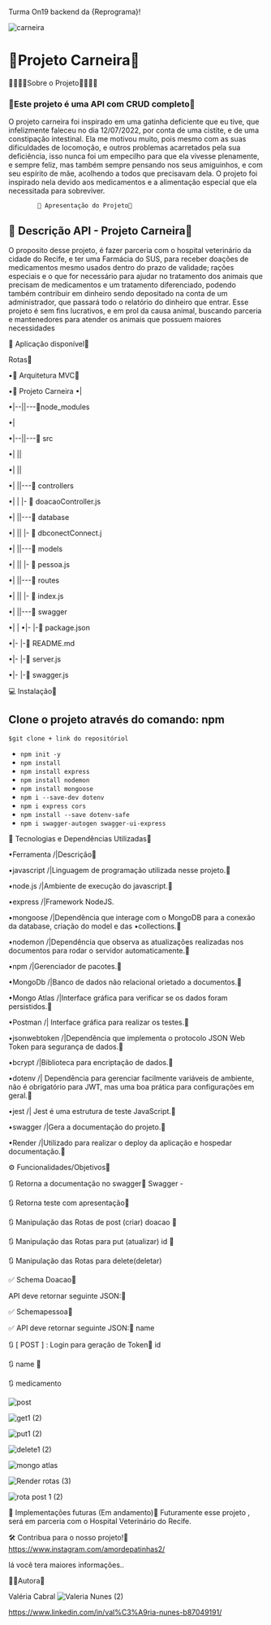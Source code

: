 Turma On19 backend da {Reprograma}!


  ![ carneira](https://uploaddeimagens.com.br/images/004/261/101/original/Carneira1.png?1671064366)
                         

 # __🐾Projeto Carneira🐾__

🐾🐾🐾🐾Sobre o Projeto🐾🐾🐾🐾

 ### 🐾Este projeto é uma API com CRUD completo🐾
  
 O projeto carneira foi inspirado em uma gatinha deficiente que eu tive, que infelizmente faleceu no dia 12/07/2022, por conta de uma cistite, e de uma constipação intestinal. Ela me motivou muito, pois mesmo com as suas dificuldades de locomoção, e outros problemas acarretados pela sua deficiência, isso nunca foi um empecilho para que ela vivesse plenamente, e sempre feliz, mas também sempre pensando nos seus amiguinhos, e com seu espírito de mãe, acolhendo a todos que precisavam dela. O projeto foi inspirado nela devido aos medicamentos e a alimentação especial que ela necessitada para sobreviver.

            🔗 Apresentação do Projeto🐾

## 🚀 Descrição API -       Projeto Carneira🐾

O proposito desse projeto, é fazer parceria com o hospital veterinário da cidade do Recife, e ter uma Farmácia do SUS, para receber doações de medicamentos mesmo usados dentro do prazo de  validade; rações especiais e o que for necessário para ajudar no tratamento dos animais que precisam de medicamentos e um tratamento diferenciado, podendo também contribuir em dinheiro sendo depositado na conta de um administrador, que passará todo o relatório do dinheiro que entrar. Esse projeto é sem fins lucrativos, e em prol da causa animal, buscando parceria e mantenedores para atender os animais que possuem maiores necessidades



🔗 Aplicação disponível🐾



Rotas🐾

•📁 Arquitetura MVC🐾

•📁 Projeto Carneira
•|

•|--||---📁node_modules

•|

•|--||---📁 src

•|  ||

•|  ||

•|  ||---📁 controllers

•|  |    |- 📄 doacaoController.js


•|  ||---📁 database

•|  ||    |- 📄 dbconectConnect.j

•|  ||---📁 models

•|  ||    |- 📄 pessoa.js

•|  ||---📁 routes

•|  ||    |- 📄 index.js

•|  ||---📁 swagger

•|  |
•|- |-📄 package.json

•|- |-📄 README.md

•|- |-📄 server.js

•|- |-📄 swagger.js



💻 Instalação🐾

## Clone o projeto através do comando: npm 

`$git clone + link do repositóriol`
- `npm init -y`
- `npm install `
- `npm install express `
- `npm install nodemon `
- `npm install mongoose `
- `npm i --save-dev dotenv`
- `npm i express cors` 
- `npm install --save dotenv-safe`
- `npm i swagger-autogen swagger-ui-express`


💾 Tecnologias e Dependências Utilizadas🐾

•Ferramenta      	/|Descrição🐾

•javascript	      /|Linguagem de programação utilizada nesse projeto.🐾

•node.js          /|Ambiente de execução do javascript.🐾

•express	         /|Framework NodeJS.

•mongoose        	/|Dependência que interage com o MongoDB para a conexão da database, criação do model e das •collections.🐾

•nodemon         	/|Dependência que observa as atualizações realizadas nos documentos para rodar o servidor automaticamente.🐾

•npm             	/|Gerenciador de pacotes.🐾

•MongoDb         	/|Banco de dados não relacional orietado a documentos.🐾

•Mongo Atlas     	/|Interface gráfica para verificar se os dados foram persistidos.🐾

•Postman	         /| Interface gráfica para realizar os testes.🐾

•jsonwebtoken    	/|Dependência que implementa o protocolo JSON Web Token para segurança de dados.🐾

•bcrypt    	      /|Biblioteca para encriptação de dados.🐾

•dotenv	          /| Dependência para gerenciar facilmente variáveis de ambiente, não é obrigatório para JWT, mas uma boa prática para configurações em geral.🐾

•jest	            /| Jest é uma estrutura de teste JavaScript.🐾

•swagger         	/|Gera a documentação do projeto.🐾

•Render	          /|Utilizado para realizar o deploy da aplicação e hospedar documentação.🐾


⚙️ Funcionalidades/Objetivos🐾

🔃 Retorna a documentação no swagger🐾
Swagger -

🔃 Retorna teste com apresentação🐾

🔃 Manipulação das Rotas de post (criar)  doacao 🐾

🔃 Manipulação das Rotas para put (atualizar) id 🐾

🔃 Manipulação das Rotas para delete(deletar)

✅ Schema Doacao🐾

 API deve retornar seguinte JSON:🐾

✅ Schemapessoa🐾

✅ API deve retornar seguinte JSON:🐾 name

🔃 [ POST ] : Login para geração de Token🐾 id

🔃 name 🐾

🔃 medicamento



![post](https://user-images.githubusercontent.com/109596998/208220794-742c9792-8f54-4d29-9c28-7650cb2797a1.png)

![get1 (2)](https://user-images.githubusercontent.com/109596998/208221586-02bc5218-e722-4b6f-a68e-d953f346a2a8.png)


![put1 (2)](https://user-images.githubusercontent.com/109596998/208221648-a115e294-e1f5-4e0a-b027-adaed7dcac8f.png)

![delete1 (2)](https://user-images.githubusercontent.com/109596998/208221699-1476918a-3513-4a72-9009-c7dfbf9a8d8f.png)

![mongo atlas](https://user-images.githubusercontent.com/109596998/208221943-5eba9d7c-6f68-4476-9e46-603af1cf7008.png)

![Render rotas (3)](https://user-images.githubusercontent.com/109596998/208222200-9c4063c9-1cb5-4402-9823-0b905f422237.png)

![rota post 1 (2)](https://user-images.githubusercontent.com/109596998/208222259-2a624e63-4468-4bdb-9dd4-b80cc1d9cf56.png)







🚧 Implementações futuras (Em andamento)🐾
Futuramente esse projeto , será em parceria com o Hospital Veterinário do Recife.

🛠️ Contribua para o nosso projeto!🐾
https://www.instagram.com/amordepatinhas2/

lá você tera maiores informações..

👨‍💻Autora🐾

Valéria Cabral
                                    ![Valeria Nunes (2)](https://user-images.githubusercontent.com/109596998/208222312-6255667b-c90b-4390-bd57-0174eaa2c743.png)

https://www.linkedin.com/in/val%C3%A9ria-nunes-b87049191/









 

